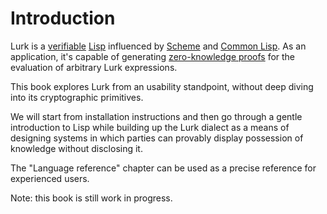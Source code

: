 # Introduction

Lurk is a [verifiable](https://en.wikipedia.org/wiki/Verifiable_computing) [Lisp](https://en.wikipedia.org/wiki/Lisp_(programming_language)) influenced by [Scheme](https://www.scheme.org/) and [Common Lisp](https://lisp-lang.org/).
As an application, it's capable of generating [zero-knowledge proofs](https://en.wikipedia.org/wiki/Zero-knowledge_proof) for the evaluation of arbitrary Lurk expressions.

This book explores Lurk from an usability standpoint, without deep diving into its cryptographic primitives.

We will start from installation instructions and then go through a gentle introduction to Lisp while building up the Lurk dialect as a means of designing systems in which parties can provably display possession of knowledge without disclosing it.

The "Language reference" chapter can be used as a precise reference for experienced users.

Note: this book is still work in progress.
